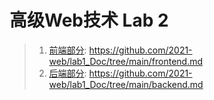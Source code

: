 # 高级Web技术 Lab 2

> 1. [前端部分](https://github.com/2021-web/lab1_Doc/tree/main/frontend.md): https://github.com/2021-web/lab1_Doc/tree/main/frontend.md
> 2. [后端部分](https://github.com/2021-web/lab1_Doc/tree/main/backend.md): https://github.com/2021-web/lab1_Doc/tree/main/backend.md